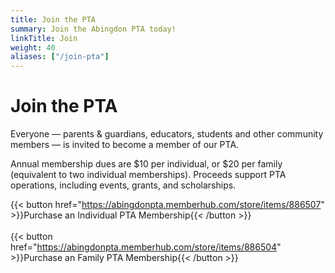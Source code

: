 ```yaml
---
title: Join the PTA
summary: Join the Abingdon PTA today!
linkTitle: Join
weight: 40
aliases: ["/join-pta"]
---
```


# Join the PTA

Everyone — parents & guardians, educators, students and other community members — is invited to become a member of our PTA.

Annual membership dues are $10 per individual, or $20 per family (equivalent to two individual memberships). Proceeds support PTA operations, including events, grants, and scholarships.

{{< button href="https://abingdonpta.memberhub.com/store/items/886507" >}}Purchase an Individual PTA Membership{{< /button >}}
<br><br>
{{< button href="https://abingdonpta.memberhub.com/store/items/886504" >}}Purchase an Family PTA Membership{{< /button >}}
